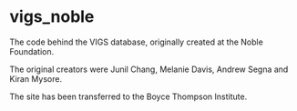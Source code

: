 # vigs_noble

The code behind the VIGS database, originally created at the Noble Foundation.

The original creators were Junil Chang, Melanie Davis, Andrew Segna and Kiran Mysore. 

The site has been transferred to the Boyce Thompson Institute.
